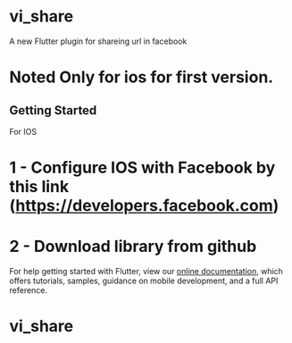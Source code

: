 # vi_share

A new Flutter plugin for shareing url in facebook

# Noted Only for ios for first version.

## Getting Started

For IOS 
# 1 - Configure IOS with Facebook by this link (https://developers.facebook.com)
# 2 - Download library from github


For help getting started with Flutter, view our 
[online documentation](https://flutter.dev/docs), which offers tutorials, 
samples, guidance on mobile development, and a full API reference.

# vi_share
